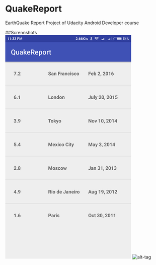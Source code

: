 # QuakeReport
EarthQuake Report Project of Udacity Android Developer course

##Scrennshots
![alt-tag](docs/screenshots/s2.png) ![alt-tag](docs/screenshots/s3.png) 
